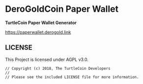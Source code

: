 # DeroGoldCoin Paper Wallet

**TurtleCoin Paper Wallet Generator**

https://paperwallet.derogold.link

## LICENSE

This Project is licensed under AGPL v3.0.

```
// Copyright (c) 2018, The TurtleCoin Developers
//
// Please see the included LICENSE file for more information.
```
